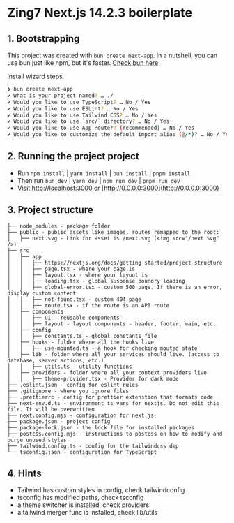 # Zing7 Next.js 14.2.3 boilerplate

## 1. Bootstrapping

This project was created with `bun create next-app`. In a nutshell, you can use bun just like npm, but it's faster. [Check bun here](https://bun.sh/)

Install wizard steps.

```sh
❯ bun create next-app
✔ What is your project named? … ./
✔ Would you like to use TypeScript? … No / Yes
✔ Would you like to use ESLint? … No / Yes
✔ Would you like to use Tailwind CSS? … No / Yes
✔ Would you like to use `src/` directory? … No / Yes
✔ Would you like to use App Router? (recommended) … No / Yes
✔ Would you like to customize the default import alias (@/*)? … No / Yes
```

## 2. Running the project project

- Run `npm install` | `yarn install` | `bun install` | `pnpm install`
- Then run `bun dev` | `yarn dev` | `npm run dev` | `pnpm run dev`
- Visit [http://localhost:3000](http://localhost:3000) or [http://0.0.0.0:3000](http://0.0.0.0:3000)

## 3. Project structure

```
├── node_modules - package folder
├── public - public assets like images, routes remapped to the root:
│   ├── next.svg - Link for asset is /next.svg (<img src="/next.svg" />)
├── src
│   ├── app
│   │   ├── https://nextjs.org/docs/getting-started/project-structure
│   │   ├── page.tsx - where your page is
│   │   ├── layout.tsx - where your layout is
│   │   ├── loading.tsx - global suspense boundry loading
│   │   ├── global-error.tsx - custom 500 page. If there is an error, display custom content
│   │   ├── not-found.tsx - custom 404 page
│   │   ├── route.tsx - if the route is an API route
│   ├── components
│   │   ├── ui - reusable components
│   │   ├── layout - layout components - header, footer, main, etc.
│   ├── config
│   │   ├── constants.ts - global constants file
│   ├── hooks - folder where all the hooks live
│   │   ├── use-mounted.ts - a hook for checking mouted state
│   ├── lib - folder where all your services should live. (access to database, server actions, etc.)
│   │   ├── utils.ts - utility functions
│   ├── providers - folder where all your context providers live
│   │   ├── theme-provider.tsx - Provider for dark mode
├── .eslint.json - config for eslint rules
├── .gitignore - where you ignore files
├── .prettierrc - config for prettier extenstion that formats code
├── next-env.d.ts - environment ts vars for nextjs. Do not edit this file. It will be overwritten
├── next.config.mjs - configuration for next.js
├── package.json - project config
├── package-lock.json - the lock file for installed packages
├── postcss.config.mjs - instructions to postcss on how to modify and purge unused styles
├── tailwind.config.ts - config for the tailwindcss dep
└── tsconfig.json - configuration for TypeScript
```

## 4. Hints

- Tailwind has custom styles in config, check tailwindconfig
- tsconfig has modified paths, check tsconfig
- a theme switcher is installed, check providers.
- a tailwind merger func is installed, check lib/utils
